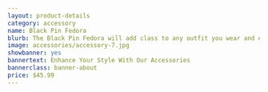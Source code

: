 ```yaml
---
layout: product-details
category: accessory
name: Black Pin Fedora
blurb: The Black Pin Fedora will add class to any outfit you wear and enhance your style.
image: accessories/accessory-7.jpg
showbanner: yes
bannertext: Enhance Your Style With Our Accessories
bannerclass: banner-about
price: $45.99
---
```


